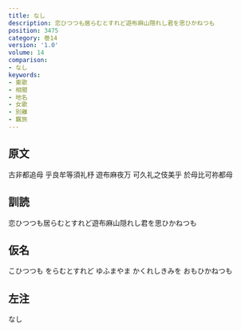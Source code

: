 ```yaml
---
title: なし
description: 恋ひつつも居らむとすれど遊布麻山隠れし君を思ひかねつも
position: 3475
category: 巻14
version: '1.0'
volume: 14
comparison:
- なし
keywords:
- 東歌
- 相聞
- 地名
- 女歌
- 別離
- 羈旅
---
```


## 原文

古非都追母 乎良牟等須礼杼 遊布麻夜万 可久礼之伎美乎 於母比可祢都母

## 訓読

恋ひつつも居らむとすれど遊布麻山隠れし君を思ひかねつも

## 仮名

こひつつも をらむとすれど ゆふまやま かくれしきみを おもひかねつも

## 左注

なし
